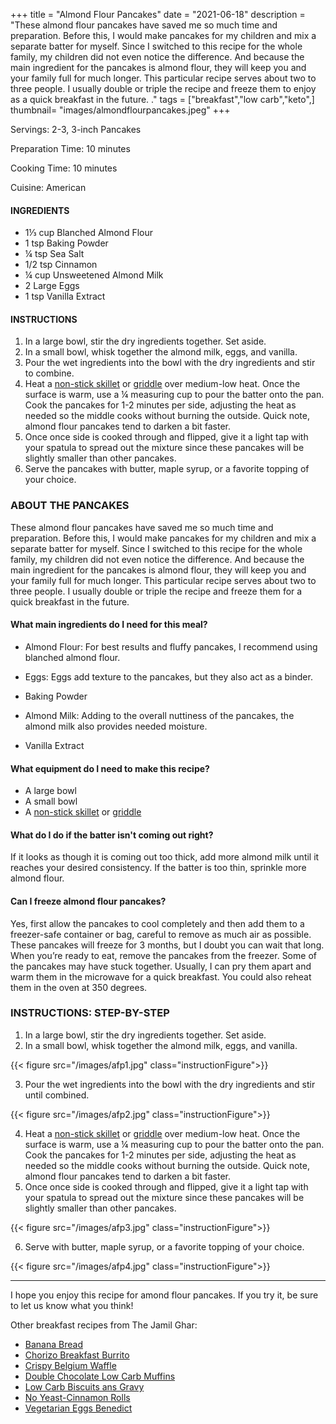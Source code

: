 +++
title = "Almond Flour Pancakes"
date = "2021-06-18"
description = "These almond flour pancakes have saved me so much time and preparation. Before this, I would make pancakes for my children and mix a separate batter for myself. Since I switched to this recipe for the whole family, my children did not even notice the difference. And because the main ingredient for the pancakes is almond flour, they will keep you and your family full for much longer. This particular recipe serves about two to three people. I usually double or triple the recipe and freeze them to enjoy as a quick breakfast in the future. ."
tags = ["breakfast","low carb","keto",]
thumbnail= "images/almondflourpancakes.jpeg"
+++

Servings: 2-3, 3-inch Pancakes <!--more-->

Preparation Time: 10 minutes 

Cooking Time: 10 minutes 

Cuisine: American 

#### INGREDIENTS 

* 1⅓ cup Blanched Almond Flour
* 1 tsp Baking Powder
* ¼ tsp Sea Salt
* 1/2 tsp Cinnamon 
* ¼ cup Unsweetened Almond Milk
* 2 Large Eggs
* 1 tsp Vanilla Extract 
  
#### INSTRUCTIONS

1. In a large bowl, stir the dry ingredients together. Set aside. 
2. In a small bowl, whisk together the almond milk, eggs, and vanilla.
3. Pour the wet ingredients into the bowl with the dry ingredients and stir to combine. 
4. Heat a [non-stick skillet](https://amzn.to/3xy2Mkd) or [griddle](https://amzn.to/3vFthD9) over medium-low heat. Once the surface is warm, use a ¼ measuring cup to pour the batter onto the pan. Cook the pancakes for 1-2 minutes per side, adjusting the heat as needed so the middle cooks without burning the outside. Quick note, almond flour pancakes tend to darken a bit faster. 
5. Once once side is cooked through and flipped, give it a light tap with your spatula to spread out the mixture since these pancakes will be slightly smaller than other pancakes. 
6. Serve the pancakes with butter, maple syrup, or a favorite topping of your choice.

### ABOUT THE PANCAKES

These almond flour pancakes have saved me so much time and preparation. Before this, I would make pancakes for my children and mix a separate batter for myself. Since I switched to this recipe for the whole family, my children did not even notice the difference. And because the main ingredient for the pancakes is almond flour, they will keep you and your family full for much longer. This particular recipe serves about two to three people. I usually double or triple the recipe and freeze them for a quick breakfast in the future. 

#### What main ingredients do I need for this meal?

* Almond Flour: For best results and fluffy pancakes, I recommend using blanched almond flour.

* Eggs: Eggs add texture to the pancakes, but they also act as a binder.  

* Baking Powder

* Almond Milk: Adding to the overall nuttiness of the pancakes, the almond milk also provides needed moisture.  

* Vanilla Extract

#### What equipment do I need to make this recipe?

* A large bowl 
* A small bowl 
* A [non-stick skillet](https://amzn.to/3xy2Mkd) or [griddle](https://amzn.to/3vFthD9) 

#### What do I do if the batter isn't coming out right? 

If it looks as though it is coming out too thick, add more almond milk until it reaches your desired consistency. If the batter is too thin, sprinkle more almond flour. 

#### Can I freeze almond flour pancakes?

Yes, first allow the pancakes to cool completely and then add them to a freezer-safe container or bag, careful to remove as much air as possible. These pancakes will freeze for 3 months, but I doubt you can wait that long. When you’re ready to eat, remove the pancakes from the freezer. Some of the pancakes may have stuck together. Usually, I can pry them apart and warm them in the microwave for a quick breakfast. You could also reheat them in the oven at 350 degrees. 

### INSTRUCTIONS: STEP-BY-STEP 

1. In a large bowl, stir the dry ingredients together. Set aside. 
2. In a small bowl, whisk together the almond milk, eggs, and vanilla.

{{< figure src="/images/afp1.jpg" class="instructionFigure">}}

3. Pour the wet ingredients into the bowl with the dry ingredients and stir until combined. 

{{< figure src="/images/afp2.jpg" class="instructionFigure">}}

4. Heat a [non-stick skillet](https://amzn.to/3xy2Mkd) or [griddle](https://amzn.to/3vFthD9) over medium-low heat. Once the surface is warm, use a ¼ measuring cup to pour the batter onto the pan. Cook the pancakes for 1-2 minutes per side, adjusting the heat as needed so the middle cooks without burning the outside. Quick note, almond flour pancakes tend to darken a bit faster. 
5. Once once side is cooked through and flipped, give it a light tap with your spatula to spread out the mixture since these pancakes will be slightly smaller than other pancakes. 

{{< figure src="/images/afp3.jpg" class="instructionFigure">}}

6. Serve with butter, maple syrup, or a favorite topping of your choice.

{{< figure src="/images/afp4.jpg" class="instructionFigure">}}

----
I hope you enjoy this recipe for amond flour pancakes. If you try it, be sure to let us know what you think!

Other breakfast recipes from The Jamil Ghar:

* [Banana Bread](https://www.jamilghar.com/recipe/banana_bread/)
* [Chorizo Breakfast Burrito](https://www.jamilghar.com/recipe/chorizo_breakfast_burrito/)
* [Crispy Belgium Waffle](https://www.jamilghar.com/recipe/belgium_waffles/)
* [Double Chocolate Low Carb Muffins](https://www.jamilghar.com/recipe/double_chocolate_lowcarb_muffins/)
* [Low Carb Biscuits ans Gravy](https://www.jamilghar.com/recipe/biscuits_and_gravylc/)
* [No Yeast-Cinnamon Rolls](https://www.jamilghar.com/recipe/cinnamon_rolls/)
* [Vegetarian Eggs Benedict](https://www.jamilghar.com/recipe/veg_eggs_benedict/)
